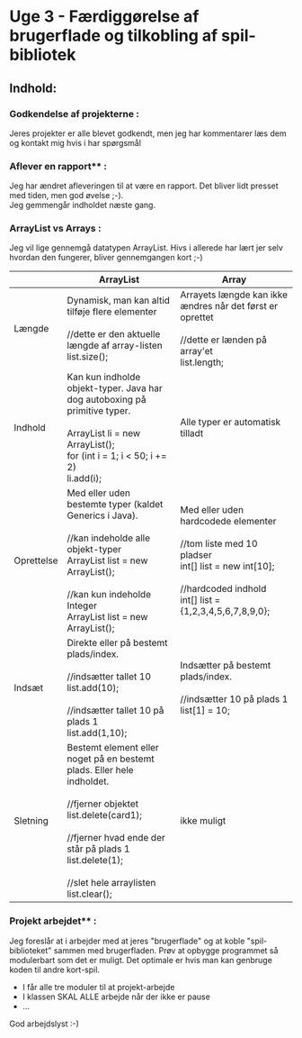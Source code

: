 # Uge 3 - Færdiggørelse af brugerflade og tilkobling af spil-bibliotek

## Indhold:

### Godkendelse af projekterne : 
Jeres projekter er alle blevet godkendt, men jeg har kommentarer læs dem og kontakt mig hvis i har spørgsmål

### Aflever en rapport** : 
Jeg har ændret afleveringen til at være en rapport. Det bliver lidt presset med tiden, men god øvelse ;-).     
Jeg gemmengår indholdet næste gang.

### ArrayList vs Arrays : 
Jeg vil lige gennemgå datatypen ArrayList. Hivs i allerede har lært jer selv hvordan den fungerer, bliver gennemgangen kort ;-)

|            | ArrayList                                                                                                                                                                                                                                  | Array                                                                                                                                                                |
|------------|--------------------------------------------------------------------------------------------------------------------------------------------------------------------------------------------------------------------------------------------|----------------------------------------------------------------------------------------------------------------------------------------------------------------------|
| Længde     | Dynamisk, man kan altid tilføje flere elementer<br><br>//dette er den aktuelle længde af array-listen<br>list.size();                                                                                                                      | Arrayets længde kan ikke ændres når det først er oprettet<br><br>//dette er lænden på array'et<br>list.length;                                                       |
| Indhold    | Kan kun indholde objekt-typer.  Java har dog autoboxing på primitive typer.<br><br>ArrayList<Integer> li = new ArrayList<Integer>();<br>for (int i = 1; i < 50; i += 2)<br>li.add(i);                                                      | Alle typer er automatisk tilladt                                                                                                                                     |
| Oprettelse | Med eller uden bestemte typer (kaldet Generics i Java).<br><br>//kan indeholde alle objekt-typer<br>ArrayList list = new ArrayList();<br><br>//kan kun indeholde Integer<br>ArrayList<Integer> list = new ArrayList<Integer>();            | Med eller uden hardcodede elementer<br><br>//tom liste med 10 pladser<br>int[] list = new int[10];<br><br>//hardcoded indhold<br>int[] list = {1,2,3,4,5,6,7,8,9,0}; |
| Indsæt     | Direkte eller på bestemt plads/index.<br><br>//indsætter tallet 10<br>list.add(10); <br><br>//indsætter tallet 10 på plads 1<br>list.add(1,10);                                                                                            | Indsætter på bestemt plads/index.<br><br>//indsætter 10 på plads 1<br>list[1] = 10;                                                                                  |
| Sletning   | Bestemt element eller noget på en bestemt plads. Eller hele indholdet.<br><br>//fjerner objektet<br>list.delete(card1);<br><br>//fjerner hvad ende der står på plads 1<br>list.delete(1); <br><br>//slet hele arraylisten<br>list.clear(); | ikke muligt                                                                                                                                                          |

### Projekt arbejdet** : 
Jeg foreslår at i arbejder med at jeres "brugerflade" og at koble "spil-biblioteket" sammen med brugerfladen.
Prøv at opbygge programmet så modulerbart som det er muligt. Det optimale er hvis man kan genbruge koden til andre kort-spil.
- I får alle tre moduler til at projekt-arbejde
- I klassen SKAL ALLE arbejde når der ikke er pause
- ...

God arbejdslyst :-)
